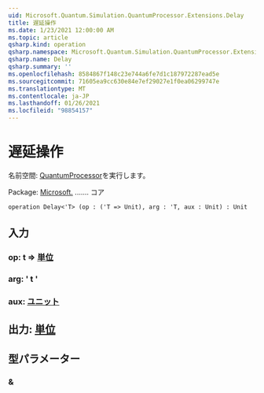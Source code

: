 ```yaml
---
uid: Microsoft.Quantum.Simulation.QuantumProcessor.Extensions.Delay
title: 遅延操作
ms.date: 1/23/2021 12:00:00 AM
ms.topic: article
qsharp.kind: operation
qsharp.namespace: Microsoft.Quantum.Simulation.QuantumProcessor.Extensions
qsharp.name: Delay
qsharp.summary: ''
ms.openlocfilehash: 8584867f148c23e744a6fe7d1c187972287ead5e
ms.sourcegitcommit: 71605ea9cc630e84e7ef29027e1f0ea06299747e
ms.translationtype: MT
ms.contentlocale: ja-JP
ms.lasthandoff: 01/26/2021
ms.locfileid: "98854157"
---
```

# <a name="delay-operation"></a>遅延操作

名前空間: [QuantumProcessor](xref:Microsoft.Quantum.Simulation.QuantumProcessor.Extensions)を実行します。

Package: [Microsoft.](https://nuget.org/packages/Microsoft.Quantum.QSharp.Core) ....... コア




```qsharp
operation Delay<'T> (op : ('T => Unit), arg : 'T, aux : Unit) : Unit
```


## <a name="input"></a>入力

### <a name="op--t--unit"></a>op: t => [単位](xref:microsoft.quantum.lang-ref.unit) 




### <a name="arg--t"></a>arg: ' t '




### <a name="aux--unit"></a>aux: [ユニット](xref:microsoft.quantum.lang-ref.unit)





## <a name="output--unit"></a>出力: [単位](xref:microsoft.quantum.lang-ref.unit)



## <a name="type-parameters"></a>型パラメーター

### <a name="t"></a>&

